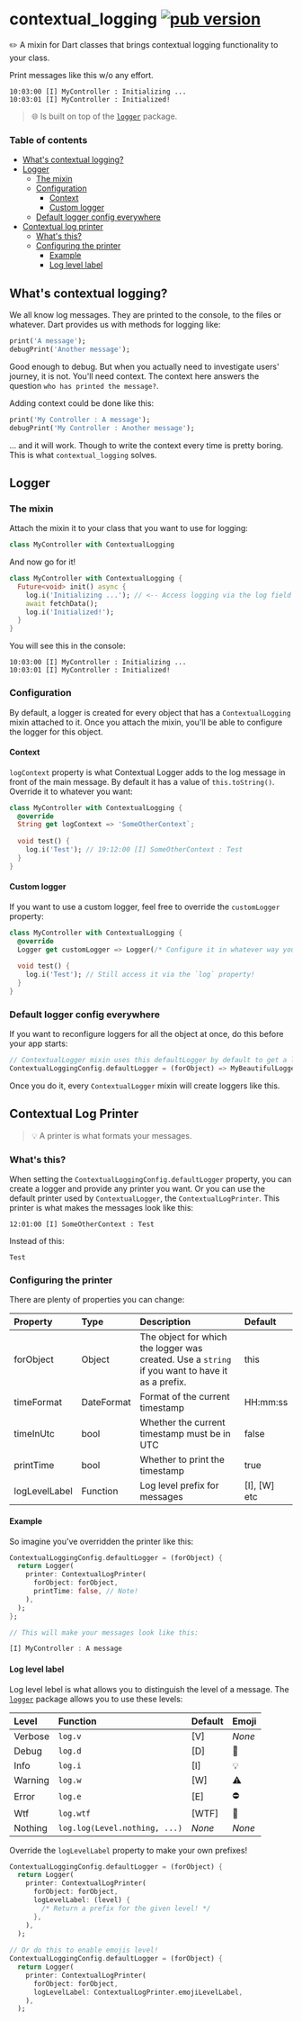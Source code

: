 # contextual_logging [![pub version][pub-version-img]][pub-version-url]

✏️ A mixin for Dart classes that brings contextual logging functionality to your class.

Print messages like this w/o any effort.

```
10:03:00 [I] MyController : Initializing ...
10:03:01 [I] MyController : Initialized!
```

> 🌐 Is built on top of the [`logger`](https://pub.dev/packages/logger) package.

### Table of contents

- [What's contextual logging?](#whats-contextual-logging)
- [Logger](#logger)
  - [The mixin](#the-mixin)
  - [Configuration](#configuration)
    - [Context](#context)
    - [Custom logger](#custom-logger)
  - [Default logger config everywhere](#default-logger-config-everywhere)
- [Contextual log printer](#contextual-log-printer)
  - [What's this?](#whats-this)
  - [Configuring the printer](#configuring-the-printer)
    - [Example](#example)
    - [Log level label](#log-level-label)

## What's contextual logging?

We all know log messages. They are printed to the console, to the files or whatever. Dart provides us with methods for logging like:

```dart
print('A message');
debugPrint('Another message');
```

Good enough to debug. But when you actually need to investigate users' journey, it is not. You'll need context. The context here answers the question `who has printed the message?`.

Adding context could be done like this:

```dart
print('My Controller : A message');
debugPrint('My Controller : Another message');
```

... and it will work. Though to write the context every time is pretty boring. This is what `contextual_logging` solves.

## Logger

### The mixin

Attach the mixin it to your class that you want to use for logging:

```dart
class MyController with ContextualLogging
```

And now go for it!

```dart
class MyController with ContextualLogging {
  Future<void> init() async {
    log.i('Initializing ...'); // <-- Access logging via the log field
    await fetchData();
    log.i('Initialized!');
  }
}
```

You will see this in the console:

```
10:03:00 [I] MyController : Initializing ...
10:03:01 [I] MyController : Initialized!
```

### Configuration

By default, a logger is created for every object that has a `ContextualLogging` mixin attached to it. Once you attach the mixin, you'll be able to configure the logger for this object.

#### Context

`logContext` property is what Contextual Logger adds to the log message in front of the main message. By default it has a value of `this.toString()`. Override it to whatever you want:

```dart
class MyController with ContextualLogging {
  @override
  String get logContext => 'SomeOtherContext`;
  
  void test() {
    log.i('Test'); // 19:12:00 [I] SomeOtherContext : Test
  }
}
```

#### Custom logger

If you want to use a custom logger, feel free to override the `customLogger` property:

```dart
class MyController with ContextualLogging {
  @override
  Logger get customLogger => Logger(/* Configure it in whatever way you want! */);
  
  void test() {
    log.i('Test'); // Still access it via the `log` property!
  }
}
```

### Default logger config everywhere

If you want to reconfigure loggers for all the object at once, do this before your app starts:

```dart
// ContextualLogger mixin uses this defaultLogger by default to get a logger for the object it was attached to.
ContextualLoggingConfig.defaultLogger = (forObject) => MyBeautifulLogger(forObject);
```

Once you do it, every `ContextualLogger` mixin will create loggers like this.

## Contextual Log Printer

> 💡 A printer is what formats your messages.

### What's this?

When setting the `ContextualLoggingConfig.defaultLogger` property, you can create a logger and provide any printer you want. Or you can use the default printer used by `ContextualLogger`, the `ContextualLogPrinter`. This printer is what makes the messages look like this: 

```
12:01:00 [I] SomeOtherContext : Test
```

Instead of this:

```
Test
```

### Configuring the printer

There are plenty of properties you can change:

| Property      | Type       | Description                                  | Default      |
| :------------ | :--------- | :------------------------------------------- | :----------- |
| forObject     | Object     | The object for which the logger was created. Use a `string` if you want to have it as a prefix. | this |
| timeFormat    | DateFormat | Format of the current timestamp              | HH:mm:ss     |
| timeInUtc     | bool       | Whether the current timestamp must be in UTC | false        |
| printTime     | bool       | Whether to print the timestamp               | true         |
| logLevelLabel | Function   | Log level prefix for messages                | [I], [W] etc |

#### Example

So imagine you've overridden the printer like this:

```dart
ContextualLoggingConfig.defaultLogger = (forObject) {
  return Logger(
    printer: ContextualLogPrinter(
      forObject: forObject,
      printTime: false, // Note!
    ),
  );
};

// This will make your messages look like this:

[I] MyController : A message
```

#### Log level label

Log level lebel is what allows you to distinguish the level of a message. The [`logger`](https://pub.dev/packages/logger) package allows you to use these levels:

| Level   | Function                      | Default | Emoji  |
| :------ | :---------------------------- | :------ | :----  |
| Verbose | `log.v`                       | [V]     | *None* |
| Debug   | `log.d`                       | [D]     | 🐛     |
| Info    | `log.i`                       | [I]     | 💡     |
| Warning | `log.w`                       | [W]     | ⚠️     |
| Error   | `log.e`                       | [E]     | ⛔️     |
| Wtf     | `log.wtf`                     | [WTF]   | 🗿     |
| Nothing | `log.log(Level.nothing, ...)` | *None*  | *None* |

Override the `logLevelLabel` property to make your own prefixes!

```dart
ContextualLoggingConfig.defaultLogger = (forObject) {
  return Logger(
    printer: ContextualLogPrinter(
      forObject: forObject,
      logLevelLabel: (level) {
        /* Return a prefix for the given level! */
      },
    ),
  );
  
// Or do this to enable emojis level!
ContextualLoggingConfig.defaultLogger = (forObject) {
  return Logger(
    printer: ContextualLogPrinter(
      forObject: forObject,
      logLevelLabel: ContextualLogPrinter.emojiLevelLabel,
    ),
  );
```

<!-- References -->
[pub-version-img]: https://img.shields.io/badge/pub-v1.0.2+1-0175c2?logo=dart
[pub-version-url]: https://pub.dev/packages/contextual_logging
